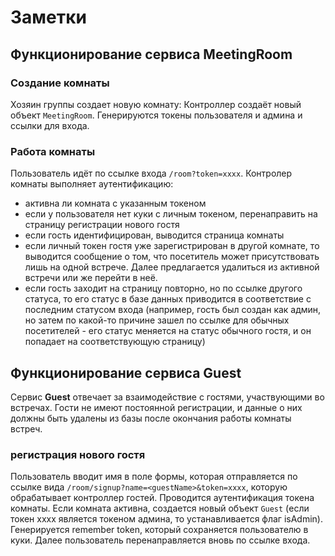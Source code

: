 # Заметки


## Функционирование сервиса MeetingRoom

### Создание комнаты
Хозяин группы создает новую комнату: Контроллер создаёт новый объект `MeetingRoom`. Генерируются токены пользователя и админа и ссылки для входа.

### Работа комнаты
Пользователь идёт по ссылке входа `/room?token=xxxx`. Контролер комнаты выполняет аутентификацию:
- активна ли комната с указанным токеном
- если у пользователя нет куки с личным токеном, перенаправить на страницу регистрации нового гостя
- если гость идентифицирован, выводится страница комнаты
- если личный токен гостя уже зарегистрирован в другой комнате, то выводится сообщение о том, что посетитель может присутствовать лишь на одной встрече. Далее предлагается удалиться из активной встречи или же перейти в неё.
- если гость заходит на страницу повторно, но по ссылке другого статуса, то его статус в базе данных приводится в соответствие с последним статусом входа (например, гость был создан как админ, но затем по какой-то причине зашел по ссылке для обычных посетителей - его статус меняется на статус обычного гостя, и он попадает на соответствующую страницу)


## Функционирование сервиса Guest
Сервис **Guest** отвечает за взаимодействие с гостями, участвующими во встречах. Гости не имеют постоянной регистрации, и данные о них должны быть удалены из базы после окончания работы комнаты встреч.


### регистрация нового гостя
Пользователь вводит имя в поле формы, которая отправляется по ссылке вида `/room/signup?name=<guestName>&token=xxxx`, которую обрабатывает контроллер гостей. Проводится аутентификация токена комнаты. Если комната активна, создается новый объект `Guest` (если токен xxxx является токеном админа, то устанавливается флаг isAdmin). Генерируется remember token, который сохраняется пользователю в куки. Далее пользователь перенаправляется вновь по ссылке входа.